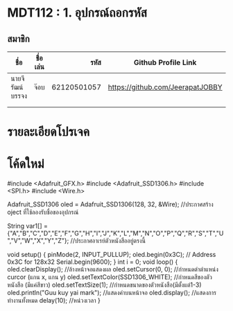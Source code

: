 # MDT112 : 1. อุปกรณ์ถอกรหัส



## สมาชิก



| ชื่อ      | ชื่อเล่น          | รหัส  |Github Profile Link|
| ------------- |:-------------:| -----:|----|
|นายจีรัฒน์ บรรจง     | จ๊อบ  | 62120501057 |https://github.com/JeerapatJOBBY|
|||||
|||||

# รายละเอียดโปรเจค


# โค้ดใหม่
#include <Adafruit_GFX.h>
#include <Adafruit_SSD1306.h>
#include <SPI.h>
#include <Wire.h>

Adafruit_SSD1306 oled = Adafruit_SSD1306(128, 32, &Wire);    //ประกาศสร้าง oject ที่ใช้ลองรับชื่อของอุปกรณ์

String var1[] = {"A","B","C","D","E","F","G","H","I","J","K","L","M","N","O","P","Q","R","S","T","U","V","W","X","Y","Z"};   //ประกาศอาเรย์ตัวหนังสืออยู่ตรงนี้

void setup() 
{
  pinMode(2, INPUT_PULLUP); 
  oled.begin(0x3C); // Address 0x3C for 128x32
  Serial.begin(9600);
}
int i = 0;
void loop() 
{
  oled.clearDisplay();      //ล้างหน้าจอแสดงผล
  oled.setCursor(0, 0);        //กำหนดตำตำแหน่ง curcor (แกน x, แกน y)
  oled.setTextColor(SSD1306_WHITE);         //กำหนดสีของตัวหนังสือ  (มีแค่สีขาว)
  oled.setTextSize(1);                          //กำหนดขนาดของตัวหนังสือ(มีตั้งแต่1-3)
  oled.println("Guu kuy yai mark");        //แสดงคำบนหน้าจอ
  oled.display();           //แสดงการทำงานทั้งหมด
  delay(10);            //หน่วงเวลา
}
